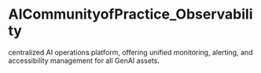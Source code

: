 # AICommunityofPractice_Observability
centralized AI operations platform, offering unified monitoring, alerting, and accessibility management for all GenAI assets.
